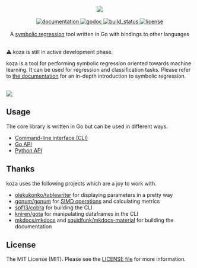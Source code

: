 <div align="center">
  <!-- Logo -->
  <img src="https://docs.google.com/drawings/d/e/2PACX-1vSLdt85rEf3SQUBkpuWfXOclyUY7rdZ7RBoTuNIyCc3-liSpurbL3i7QfrzWBFr2LfwTfoAf_1i4Qwe/pub?w=378&h=223"/>
</div>

<br/>

<div align="center">
  <!-- Documentation -->
  <a href="https://maxhalford.github.io/koza">
    <img src="https://img.shields.io/website-up-down-green-red/http/shields.io.svg?label=documentation" alt="documentation" />
  </a>
  <!-- godoc -->
  <a href="https://godoc.org/github.com/MaxHalford/koza">
    <img src="https://img.shields.io/badge/godoc-reference-blue.svg?style=flat-square" alt="godoc" />
  </a>
  <!-- Build status -->
  <a href="https://travis-ci.org/MaxHalford/koza">
    <img src="https://img.shields.io/travis/MaxHalford/gago/master.svg?style=flat-square" alt="build_status" />
  </a>
  <!-- License -->
  <a href="https://opensource.org/licenses/MIT">
    <img src="http://img.shields.io/:license-mit-ff69b4.svg?style=flat-square" alt="license"/>
  </a>
</div>

<br/>

<div align="center">A <a href="https://www.wikiwand.com/en/Symbolic_regression">symbolic regression</a> tool written in Go with bindings to other languages</div>

<br/>

:warning: koza is still in active development phase.

koza is a tool for performing symbolic regression oriented towards machine learning. It can be used for regression and classification tasks. Please refer to [the documentation](maxhalford.github.io/koza) for an in-depth introduction to symbolic regression.

<br/>
</div align="center">
  <a href="https://asciinema.org/a/x6t8d5PZ4Td6iDoAa4IXeK7IB">
    <img src="https://asciinema.org/a/x6t8d5PZ4Td6iDoAa4IXeK7IB.png" style="max-width:60%;" />
  </a>
</div>
<br/>

## Usage

The core library is written in Go but can be used in different ways.

- [Command-line interface (CLI)](maxhalford.github.io/koza/cli)
- [Go API](maxhalford.github.io/koza/go)
- [Python API](maxhalford.github.io/koza/python)

## Thanks

koza uses the following projects which are a joy to work with.

- [olekukonko/tablewriter](github.com/olekukonko/tablewriter) for displaying parameters in a pretty way
- [gonum/gonum](https://github.com/gonum/gonum) for [SIMD operations](https://www.wikiwand.com/en/SIMD) and calculating metrics
- [spf13/cobra](https://github.com/spf13/cobra) for building the CLI
- [kniren/gota](https://github.com/kniren/gota) for manipulating dataframes in the CLI
- [mkdocs/mkdocs](https://github.com/mkdocs/mkdocs/) and [squidfunk/mkdocs-material](https://github.com/squidfunk/mkdocs-material) for building the documentation

## License

The MIT License (MIT). Please see the [LICENSE file](LICENSE) for more information.
